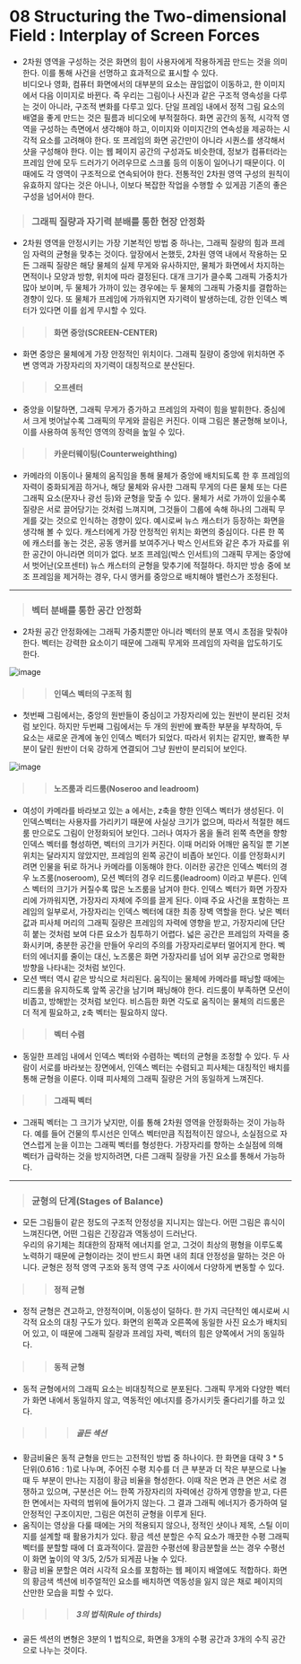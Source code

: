 # 08 Structuring the Two-dimensional Field : Interplay of Screen Forces
 * 2차원 영역을 구성하는 것은 화면의 힘이 사용자에게 작용하게끔 만드는 것을 의미한다. 이를 통해 사건을 선명하고 효과적으로 표시할 수 있다.      
   비디오나 영화, 컴퓨터 화면에서의 대부분의 요소는 끊임없이 이동하고, 한 이미지에서 다음 이미지로 바뀐다. 즉 우리는 그림이나 사진과 같은 구조적 영속성을 다루는 것이 아니라, 구조적 변화를 다루고 있다. 단일 프레임 내에서 정적 그림 요소의 배열을 좋게 만드는 것은 필름과 비디오에 부적절하다. 화면 공간의 동적, 시각적 영역을 구성하는 측면에서 생각해야 하고, 이미지와 이미지간의 연속성을 제공하는 시각적 요소를 고려해야 한다. 또 프레임의 화면 공간만이 아니라 시퀀스를 생각해서 샷을 구성해야 한다. 
이는 웹 페이지 공간의 구성과도 비슷한데, 정보가 컴퓨터라는 프레임 안에 모두 드러가기 어려우므로 스크롤 등의 이동이 일어나기 때문이다. 이 때에도 각 영역이 구조적으로 연속되어야 한다. 전통적인 2차원 영역 구성의 원칙이 유효하지 않다는 것은 아니나, 이보다 복잡한 작업을 수행할 수 있게끔 기존의 좋은 구성을 넘어서야 한다.    

> ### 그래픽 질량과 자기력 분배를 통한 현장 안정화
 * 2차원 영역을 안정시키는 가장 기본적인 방법 중 하나는, 그래픽 질량의 힘과 프레임 자력의 균형을 맞추는 것이다. 앞장에서 논했듯, 2차원 영역 내에서 작용하는 모든 그래픽 질량은 해당 물체의 실제 무게와 유사하지만, 물체가 화면에서 차지하는 면적이나 모양과 방향, 위치에 따라 결정된다. 대개 크기가 클수록 그래픽 가중치가 많아 보이며, 두 물체가 가까이 있는 경우에는 두 물체의 그래픽 가중치를 결합하는 경향이 있다. 또 물체가 프레임에 가까워지면 자기력이 발생하는데, 강한 인덱스 벡터가 있다면 이를 쉽게 무시할 수 있다. 
 
>	> #### 화면 중앙(SCREEN-CENTER)
 * 화면 중앙은 물체에게 가장 안정적인 위치이다. 그래픽 질량이 중앙에 위치하면 주변 영역과 가장자리의 자기력이 대칭적으로 분산된다. 

>	> #### 오프센터
 * 중앙을 이탈하면, 그래픽 무게가 증가하고 프레임의 자력이 힘을 발휘한다. 중심에서 크게 벗어날수록 그래픽의 무게와 끌림은 커진다. 이때 그림은 불균형해 보이나, 이를 사용하여 동적인 영역의 장력을 높일 수 있다. 

>	> #### 카운터웨이팅(Counterweighthing) 
 * 카메라의 이동이나 물체의 움직임을 통해 물체가 중앙에 배치되도록 한 후 프레임의 자력이 중화되게끔 하거나, 해당 물체와 유사한 그래픽 무게의 다른 물체 또는 다른 그래픽 요소(문자나 광선 등)와 균형을 맞출 수 있다. 물체가 서로 가까이 있을수록 질량은 서로 끌어당기는 것처럼 느껴지며, 그것들이 그룹에 속해 하나의 그래픽 무게를 갖는 것으로 인식하는 경향이 있다. 예시로써 뉴스 캐스터가 등장하는 화면을 생각해 볼 수 있다. 캐스터에게 가장 안정적인 위치는 화면의 중심이다. 다른 한 쪽에 캐스터를 놓는 것은, 공동 앵커를 보여주거나 박스 인서트와 같은 추가 자료를 위한 공간이 아니라면 의미가 없다. 보조 프레임(박스 인서트)의 그래픽 무게는 중앙에서 벗어난(오프센터) 뉴스 캐스터의 균형을 맞추기에 적절하다. 하지만 방송 중에 보조 프레임을 제거하는 경우, 다시 앵커를 중앙으로 배치해야 밸런스가 조정된다. 
------------------------------------------------------------------------------------
> ### 벡터 분배를 통한 공간 안정화
  * 2차원 공간 안정화에는 그래픽 가중치뿐만 아니라 벡터의 분포 역시 초점을 맞춰야 한다. 벡터는 강력한 요소이기 때문에 그래픽 무게와 프레임의 자력을 압도하기도 한다. 
  
   ![image](https://user-images.githubusercontent.com/80778903/112726968-73119b00-8f63-11eb-8111-d5034d421494.png)
 > > #### 인덱스 벡터의 구조적 힘
 * 첫번째 그림에서는, 중앙의 원반들이 중심이고 가장자리에 있는 원반이 분리된 것처럼 보인다. 하지만 두번째 그림에서는 두 개의 원반에 뾰족한 부분을 부착하여, 두 요소는 새로운 관계에 놓인 인덱스 벡터가 되었다. 따라서 위치는 같지만, 뾰족한 부분이 달린 원반이 더욱 강하게 연결되어 그냥 원반이 분리되어 보인다. 
 
![image](https://user-images.githubusercontent.com/80778903/112727690-0ac4b880-8f67-11eb-8a3d-9ec008552714.png)
 > > #### 노즈룸과 리드룸(Noseroo and leadroom)
  * 여성이 카메라를 바라보고 있는 a 에서는, z축을 향한 인덱스 벡터가 생성된다. 이 인덱스벡터는 사용자를 가리키기 때문에 사실상 크기가 없으며, 따라서 적절한 헤드룸 만으로도 그림이 안정화되어 보인다. 그러나 여자가 몸을 돌려 왼쪽 측면을 향항 인덱스 벡터를 형성하면, 벡터의 크기가 커진다. 이때 머리와 어깨만 움직일 뿐 기본 위치는 달라지지 않았지만, 프레임의 왼쪽 공간이 비좁아 보인다. 이를 안정화시키려면 인물을 뒤로 하거나 카메라를 이동해야 한다. 이러한 공간은 인덱스 벡터의 경우 노즈룸(noseroom), 모션 벡터의 경우 리드룸(leadroom) 이라고 부른다. 인덱스 벡터의 크기가 커질수록 많은 노즈룸을 남겨야 한다. 인덱스 벡터가 화면 가장자리에 가까워지면, 가장자리 자체에 주의를 끌게 된다. 이때 주요 사건을 포함하는 프레임의 일부로서, 가장자리는 인덱스 벡터에 대한 최종 장벽 역할을 한다. 낮은 벡터값과 피사체 머리의 그래픽 질량은 프레임의 자력에 영향을 받고, 가장자리에 단단히 붙는 것처럼 보여 다른 요소가 침투하기 어렵다. 
  넓은 공간은 프레임의 자력을 중화시키며, 충분한 공간을 만들어 우리의 주의를 가장자리로부터 멀어지게 한다. 벡터의 에너지를 줄이는 대신, 노즈룸은 화면 가장자리를 넘어 외부 공간으로 명확한 방향을 나타내는 것처럼 보인다.     
  * 모션 백터 역시 같은 방식으로 처리된다. 움직이는 물체에 카메라를 패닝할 때에는 리드룸을 유지하도록 앞쪽 공간을 남기며 패닝해야 한다. 리드룸이 부족하면 모션이 비좁고, 방해받는 것처럼 보인다. 비스듬한 화면 각도로 움직이는 물체의 리드룸은 더 적게 필요하고, z축 벡터는 필요하지 않다. 

 > > #### 벡터 수렴
 * 동일한 프레임 내에서 인덱스 벡터와 수렴하는 벡터의 균형을 조정할 수 있다. 두 사람이 서로를 바라보는 장면에서, 인덱스 벡터는 수렴되고 피사체는 대칭적인 배치를 통해 균형을 이룬다. 이때 피사체의 그래픽 질량은 거의 동일하게 느껴진다. 

 > > #### 그래픽 벡터
 * 그래픽 벡터는 그 크기가 낮지만, 이를 통해 2차원 영역을 안정화하는 것이 가능하다. 예를 들어 건물의 투시선은 인덱스 벡터만큼 직접적이진 않으나, 소실점으로 자연스럽게 눈을 이끄는 그래픽 벡터를 형성한다. 가장자리를 향하는 소실점에 의해 벡터가 급락하는 것을 방지하려면, 다른 그래픽 질량을 가진 요소를 통해서 가능하다.  
--------------------------------------------------------------------------------
> ### 균형의 단계(Stages of Balance)
 * 모든 그림들이 같은 정도의 구조적 안정성을 지니지는 않는다. 어떤 그림은 휴식이 느껴진다면, 어떤 그림은 긴장감과 역동성이 드러난다.   
   우리의 유기체는 최대한의 잠재적 에너지를 얻고, 그것이 최상의 평형을 이루도록 노력하기 때문에 균형이라는 것이 반드시 화면 내의 최대 안정성을 말하는 것은 아니다. 균형은 정적 영역 구조와 동적 영역 구조 사이에서 다양하게 변동할 수 있다. 
   
 > > #### 정적 균형
 * 정적 균형은 견고하고, 안정적이며, 이동성이 덜하다. 한 가지 극단적인 예시로써 시각적 요소의 대칭 구도가 있다. 화면의 왼쪽과 오른쪽에 동일한 사진 요소가 배치되어 있고, 이 때문에 그래픽 질량과 프레임 자력, 벡터의 힘은 양쪽에서 거의 동일하다. 

 > > #### 동적 균형
  * 동적 균형에서의 그래픽 요소는 비대칭적으로 분포된다. 그래픽 무게와 다양한 벡터가 화면 내에서 동일하지 않고, 역동적인 에너지를 증가시키듯 줄다리기를 하고 있다. 

 > > > ##### 골든 섹션
  * 황금비율은 동적 균형을 만드는 고전적인 방법 중 하나이다. 한 화면을 대략 3 * 5 단위(0.616 : 1)로 나누며, 주어진 수평 치수를 더 큰 부분과 더 작은 부분으로 나눌때 두 부분이 만나는 지점이 황금 비율을 형성한다. 이때 작은 면과 큰 면은 서로 경쟁하고 있으며, 구분선은 어느 한쪽 가장자리의 자력에선 강하게 영향을 받고, 다른 한 면에서는 자력의 범위에 들어가지 않는다. 그 결과 그래픽 에너지가 증가하여 덜 안정적인 구조이지만, 그림은 여전히 균형을 이루게 된다. 
  * 움직이는 영상을 다룰 때에는 거의 적용되지 않으나, 정적인 샷이나 제목, 스틸 이미지를 설계할 때 활용가치가 있다. 황금 섹션 분할은 수직 요소가 깨끗한 수평 그래픽 벡터를 분할할 때에 더 효과적이다. 깔끔한 수평선에 황금분할을 쓰는 경우 수평선이 화면 높이의 약 3/5, 2/5가 되게끔 나눌 수 있다. 
  * 황금 비율 분할은 여러 시각적 요소를 포함하는 웹 페이지 배열에도 적합하다. 화면의 황금색 섹션에 비주얼적인 요소를 배치하면 역동성을 잃지 않은 채로 페이지의 산만한 모습을 피할 수 있다. 

 > > > ##### 3의 법칙(Rule of thirds)
  *  골든 섹션의 변형은 3분의 1 법칙으로, 화면을 3개의 수평 공간과 3개의 수직 공간으로 나누는 것이다. 




